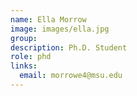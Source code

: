 ```yaml
---
name: Ella Morrow
image: images/ella.jpg
group:
description: Ph.D. Student
role: phd
links:
  email: morrowe4@msu.edu
---
```

